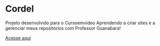 # Cordel
 Projeto desenvolvido para o Cursoemvideo
Aprendendo a criar sites e a gerenciar meus repositórios com Professor Guanabara!

<a href="https://" target="_blank">Acesse aqui</a>
